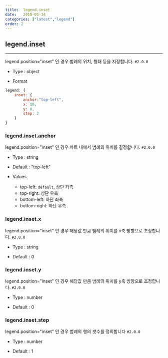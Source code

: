 ```yaml
---
title:  legend.inset
date:   2018-05-14
categories: ["latest","legend"]
order: 2
---
```


## legend.inset
---

legend.position="inset" 인 경우 범례의 위치, 형태 등을 지정합니다.
`#2.0.0`

* Type : object

* Format
```javascript
legend: {
    inset: {
        anchor:"top-left",
        x: 10,
        y: 0,
        step: 2
    }
}
```

### legend.inset.anchor

legend.position="inset" 인 경우 차트 내에서 범례의 위치를 ​​결정합니다.
`#2.0.0`

* Type : string

* Default : "top-left"

* Values

	* top-left: `default`, 상단 좌측
	* top-right: 상단 우측
	* bottom-left: 하단 좌측
	* bottom-right: 하단 우측

### legend.inset.x

legend.position="inset" 인 경우 해당값 만큼 범례의 위치를 x축 방향으로 조정합니다.
`#2.0.0`

* Type : string

* Default : 0

### legend.inset.y

legend.position="inset" 인 경우 해당값 만큼 범례의 위치를 y축 방향으로 조정합니다.
`#2.0.0`

* Type : number

* Default : 0

### legend.inset.step

legend.position="inset" 인 경우 범례의 행의 갯수를 정의합니다 
`#2.0.0`

* Type : number

* Default : 1


